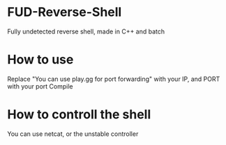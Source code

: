 # FUD-Reverse-Shell
Fully undetected reverse shell, made in C++ and batch

# How to use
Replace "You can use play.gg for port forwarding" with your IP, and PORT with your port
Compile

# How to controll the shell
You can use netcat, or the unstable controller
